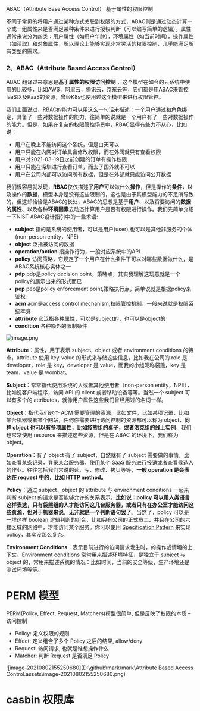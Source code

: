 ABAC（Attribute Base Access Control） 基于属性的权限控制

不同于常见的将用户通过某种方式关联到权限的方式，ABAC则是通过动态计算一个或一组属性来是否满足某种条件来进行授权判断（可以编写简单的逻辑）。属性通常来说分为四类：用户属性（如用户年龄），环境属性（如当前时间），操作属性（如读取）和对象属性，所以理论上能够实现非常灵活的权限控制，几乎能满足所有类型的需求。



### 2、ABAC（Attribute Based Access Control）

ABAC 翻译过来意思是**基于属性的权限访问控制** ，这个模型在如今的云系统中使用的比较多，比如AWS，阿里云，腾讯云，京东云等，它们都是用ABAC来管控IaaS以及PaaS的资源，曾经K8s也使用过这个模型来进行权限管控。

我们上面说过，RBAC的能力可以用这么一句话来描述：一个用户通过和角色绑定，具备了一些对数据操作的能力，往简单的说就是一个用户有了一些对数据操作的能力。但是，如果在复杂的权限管控场景中，RBAC显得有些力不从心，比如说：

- 用户在晚上不能访问这个系统，但是白天可以
- 用户只能在内网对订单具备修改权限，而在外网就只有查看权限
- 用户对2021-03-19日之前创建的订单有操作权限
- 用户只能在深圳进行查看订单，而去了国外就不可以
- 用户在公司内部可以访问所有数据，但是在外部就只能访问公开数据

我们很容易就发现，**RBAC**仅仅描述了**用户**可以做什么**操作**，但是操作的**条件**，以及操作的**数据**，模型本身是没有这些限制的，这也是由于其模型能力的不足所导致的，但这却恰恰是ABAC的长处，ABAC的思想是基于**用户**、以及将要访问的**数据的属性**、以及各种**环境因素**去动态计算用户是否有权限进行操作。我们先简单介绍一下NIST ABAC设计指引中的一些术语:

- **subject** 指的是系统的使用者，可以是用户(user),也可以是其他非服务的个体(non-person entity，NPE)
- **object** 泛指被访问的数据
- **operation/action** 指操作行为，一般对应系统中的API
- **policy** 访问策略，它规定了一个用户在什么条件下可以对哪些数据做什么，是ABAC系统核心实体之一
- **pdp** pdp是policy decision point，策略点，其实我理解这玩意就是一个policy的展示出来的形式而已
- **pep** pep是policy enforcement point,策略执行点，简单说就是根据policy来鉴权
- **acm** acm是access control mechanism,权限管控机制，一般来说就是权限系统本身
- **attribute** 它泛指各种属性，可以是subject的，也可以是object的
- **condition** 各种额外的限制条件

![image.png](https://p1-juejin.byteimg.com/tos-cn-i-k3u1fbpfcp/5fe95216d4f74b0c947fec5304b9802b~tplv-k3u1fbpfcp-watermark.image)

**Attribute**：属性，用于表示 subject、object 或者 environment conditions 的特点，attribute 使用 key-value 的形式来存储这些信息，比如我在公司的 role 是 developer，role 是 key，developer 是 value，而我的小组昵称袋熊，key 是 team，value 是 wombat。

**Subject**：常常指代使用系统的人或者其他使用者（non-person entity，NPE），比如说客户端程序，访问 API 的 client 或者移动设备等等。当然一个 subject 可以有多个的 attributes，就像用户属性这些我们曾经用过的名词一样。

**Object**：指代我们这个 ACM 需要管理的资源，比如文件，比如某项记录，比如某台机器或者某个网站，任何你需要进行访问控制的资源都可以称为 object，**同样 object 也可以有多项属性，比如袋熊组的桌子，或者洛克组的线上实例**，我们也常常使用 resource 来描述这些资源，但是在 ABAC 的环境下，我们称为 object。

**Operation**：有了 object 有了 subject，自然就有了 subject 需要做的事情，比如查看某条记录，登录某台服务器，使用某个 SaaS 服务进行报销或者查看候选人的作业。往往包括我们常说的读、写、修改、拷贝等等，**一般 operation 是会表达在 request 中的，比如 HTTP method。**

**Policy**：通过 subject、object 的 attribute 与 environment conditions 一起来判断 subject 的请求是否能够允许的关系表示，**比如说：policy 可以用人类语言这样表达，只有袋熊组的人才能访问这几台服务器，或者只有在办公室才能访问这些资源，但对于机器来说，无非就是一个判断语句罢了**。当然了，policy 可以是一堆这样 boolean 逻辑判断的组合，比如只有公司的正式员工、并且在公司的六楼区域的网络中，才能访问某个服务。你可以使用 [Specification Pattern](https://links.jianshu.com/go?to=https%3A%2F%2Fen.wikipedia.org%2Fwiki%2FSpecification_pattern) 来实现 policy，其实没那么复杂。

**Environment Conditions**：表示目前进行的访问请求发生时，的操作或情境的上下文。Environment conditions 常常用来描述环境特征，是独立于 subject 与 object 的，常用来描述系统的情况：比如时间，当前的安全等级，生产环境还是测试环境等等。





# PERM 模型

PERM(Policy, Effect, Request, Matchers)模型很简单, 但是反映了权限的本质 – 访问控制

- Policy: 定义权限的规则
- Effect: 定义组合了多个 Policy 之后的结果, allow/deny
- Request: 访问请求, 也就是谁想操作什么
- Matcher: 判断 Request 是否满足 Policy

![image-20210802155250680](D:\github\mark\mark\Attribute Based Access Control.assets\image-20210802155250680.png)

# casbin 权限库